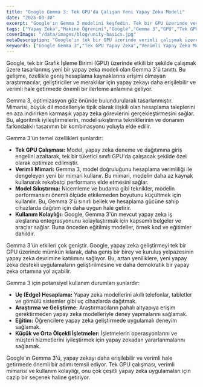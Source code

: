```yaml
---
title: "Google Gemma 3: Tek GPU'da Çalışan Yeni Yapay Zeka Modeli"
date: "2025-03-30"
excerpt: "Google'ın Gemma 3 modelini keşfedin. Tek bir GPU üzerinde verimli çalışmak üzere tasarlanmış, yapay zeka geliştirme ve dağıtımında yeni olanaklar sunan son teknoloji bir yapay zeka modeli."
tags: ["Yapay Zeka","Makine Öğrenimi","Google","Gemma 3","GPU","Tek GPU","Model Optimizasyonu","Yapay Zeka Geliştirme"]
coverImage: "/data/images/blog/unity-basics.jpg"
metaDescription: "Google'ın tek bir GPU üzerinde verimli çalışmak üzere tasarlanmış, geliştiriciler ve araştırmacılar için yapay zekayı daha erişilebilir kılan yenilikçi yapay zeka modeli Gemma 3 hakkında bilgi edinin."
keywords: ["Google Gemma 3","Tek GPU Yapay Zeka","Verimli Yapay Zeka Modeli","Yapay Zeka Geliştirme","Makine Öğrenimi","Yapay Zeka","Model Optimizasyonu","GPU Hesaplama"]
---
```


Google, tek bir Grafik İşleme Birimi (GPU) üzerinde etkili bir şekilde çalışmak üzere tasarlanmış yeni bir yapay zeka modeli olan Gemma 3'ü tanıttı. Bu gelişme, özellikle geniş hesaplama kaynaklarına erişimi olmayan araştırmacılar, geliştiriciler ve meraklılar için yapay zekayı daha erişilebilir ve verimli hale getirmede önemli bir ilerleme anlamına geliyor.

Gemma 3, optimizasyon göz önünde bulundurularak tasarlanmıştır. Mimarisi, büyük dil modelleriyle tipik olarak ilişkili olan hesaplama taleplerini en aza indirirken karmaşık yapay zeka görevlerini gerçekleştirmesini sağlar. Bu, algoritmik iyileştirmelerin, model sıkıştırma tekniklerinin ve donanım farkındalıklı tasarımın bir kombinasyonu yoluyla elde edilir.

Gemma 3'ün temel özellikleri şunlardır:

*   **Tek GPU Çalışması:** Model, yapay zeka deneme ve dağıtımına giriş engelini azaltarak, tek bir tüketici sınıfı GPU'da çalışacak şekilde özel olarak optimize edilmiştir.
*   **Verimli Mimari:** Gemma 3, model doğruluğunu hesaplama verimliliği ile dengeleyen yeni bir mimari kullanır. Bu mimari, modelin daha az kaynak kullanarak rekabetçi performans elde etmesini sağlar.
*   **Model Sıkıştırma:** Nicemleme ve budama gibi teknikler, modelin performansını önemli ölçüde etkilemeden boyutunu küçültmek için kullanılır. Bu, Gemma 3'ü sınırlı bellek ve hesaplama gücüne sahip cihazlarda dağıtım için daha uygun hale getirir.
*   **Kullanım Kolaylığı:** Google, Gemma 3'ün mevcut yapay zeka iş akışlarına entegrasyonunu kolaylaştırmak için kapsamlı belgeler ve araçlar sağlar. Buna önceden eğitilmiş modeller, örnek kod ve eğitimler dahildir.

Gemma 3'ün etkileri çok geniştir. Google, yapay zeka geliştirmeyi tek bir GPU üzerinde mümkün kılarak, daha geniş bir birey ve kuruluş yelpazesinin yapay zeka devrimine katılımını sağlıyor. Bu, artan yeniliklere, yeni yapay zeka destekli uygulamaların geliştirilmesine ve daha demokratik bir yapay zeka ortamına yol açabilir.

Gemma 3 için potansiyel kullanım durumları şunlardır:

*   **Uç (Edge) Hesaplama:** Yapay zeka modellerini akıllı telefonlar, tabletler ve gömülü sistemler gibi uç cihazlarda dağıtmak.
*   **Araştırma ve Geliştirme:** Araştırmacıların pahalı altyapıya erişim gerektirmeden yapay zeka modelleriyle deney yapmalarını sağlamak.
*   **Eğitim:** Öğrencilere yapay zeka geliştirmede uygulamalı deneyim sağlamak.
*   **Küçük ve Orta Ölçekli İşletmeler:** İşletmelerin operasyonlarını ve müşteri hizmetlerini iyileştirmek için yapay zekadan yararlanmalarını sağlamak.

Google'ın Gemma 3'ü, yapay zekayı daha erişilebilir ve verimli hale getirmede önemli bir adımı temsil ediyor. Tek GPU çalışması, verimli mimarisi ve kullanım kolaylığı, onu çok çeşitli yapay zeka uygulamaları için cazip bir seçenek haline getiriyor.
    